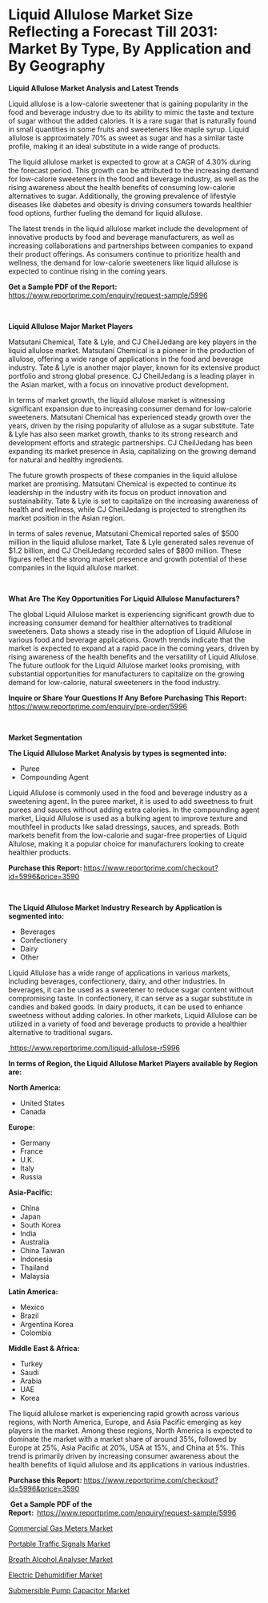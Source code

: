 <p><h1>Liquid Allulose Market Size Reflecting a Forecast Till 2031: Market By Type, By Application and By Geography</h1></p><p><strong>Liquid Allulose Market Analysis and Latest Trends</strong></p>
<p><p>Liquid allulose is a low-calorie sweetener that is gaining popularity in the food and beverage industry due to its ability to mimic the taste and texture of sugar without the added calories. It is a rare sugar that is naturally found in small quantities in some fruits and sweeteners like maple syrup. Liquid allulose is approximately 70% as sweet as sugar and has a similar taste profile, making it an ideal substitute in a wide range of products.</p><p>The liquid allulose market is expected to grow at a CAGR of 4.30% during the forecast period. This growth can be attributed to the increasing demand for low-calorie sweeteners in the food and beverage industry, as well as the rising awareness about the health benefits of consuming low-calorie alternatives to sugar. Additionally, the growing prevalence of lifestyle diseases like diabetes and obesity is driving consumers towards healthier food options, further fueling the demand for liquid allulose.</p><p>The latest trends in the liquid allulose market include the development of innovative products by food and beverage manufacturers, as well as increasing collaborations and partnerships between companies to expand their product offerings. As consumers continue to prioritize health and wellness, the demand for low-calorie sweeteners like liquid allulose is expected to continue rising in the coming years.</p></p>
<p><strong>Get a Sample PDF of the Report:&nbsp;</strong> <a href="https://www.reportprime.com/enquiry/request-sample/5996">https://www.reportprime.com/enquiry/request-sample/5996</a></p>
<p>&nbsp;</p>
<p><strong>Liquid Allulose Major Market Players</strong></p>
<p><p>Matsutani Chemical, Tate & Lyle, and CJ CheilJedang are key players in the liquid allulose market. Matsutani Chemical is a pioneer in the production of allulose, offering a wide range of applications in the food and beverage industry. Tate & Lyle is another major player, known for its extensive product portfolio and strong global presence. CJ CheilJedang is a leading player in the Asian market, with a focus on innovative product development.</p><p>In terms of market growth, the liquid allulose market is witnessing significant expansion due to increasing consumer demand for low-calorie sweeteners. Matsutani Chemical has experienced steady growth over the years, driven by the rising popularity of allulose as a sugar substitute. Tate & Lyle has also seen market growth, thanks to its strong research and development efforts and strategic partnerships. CJ CheilJedang has been expanding its market presence in Asia, capitalizing on the growing demand for natural and healthy ingredients.</p><p>The future growth prospects of these companies in the liquid allulose market are promising. Matsutani Chemical is expected to continue its leadership in the industry with its focus on product innovation and sustainability. Tate & Lyle is set to capitalize on the increasing awareness of health and wellness, while CJ CheilJedang is projected to strengthen its market position in the Asian region.</p><p>In terms of sales revenue, Matsutani Chemical reported sales of $500 million in the liquid allulose market, Tate & Lyle generated sales revenue of $1.2 billion, and CJ CheilJedang recorded sales of $800 million. These figures reflect the strong market presence and growth potential of these companies in the liquid allulose market.</p></p>
<p>&nbsp;</p>
<p><strong>What Are The Key Opportunities For Liquid Allulose Manufacturers?</strong></p>
<p><p>The global Liquid Allulose market is experiencing significant growth due to increasing consumer demand for healthier alternatives to traditional sweeteners. Data shows a steady rise in the adoption of Liquid Allulose in various food and beverage applications. Growth trends indicate that the market is expected to expand at a rapid pace in the coming years, driven by rising awareness of the health benefits and the versatility of Liquid Allulose. The future outlook for the Liquid Allulose market looks promising, with substantial opportunities for manufacturers to capitalize on the growing demand for low-calorie, natural sweeteners in the food industry.</p></p>
<p><strong>Inquire or Share Your Questions If Any Before Purchasing This Report:</strong> <a href="https://www.reportprime.com/enquiry/pre-order/5996">https://www.reportprime.com/enquiry/pre-order/5996</a></p>
<p>&nbsp;</p>
<p><strong>Market Segmentation</strong></p>
<p><strong>The Liquid Allulose Market Analysis by types is segmented into:</strong></p>
<p><ul><li>Puree</li><li>Compounding Agent</li></ul></p>
<p><p>Liquid Allulose is commonly used in the food and beverage industry as a sweetening agent. In the puree market, it is used to add sweetness to fruit purees and sauces without adding extra calories. In the compounding agent market, Liquid Allulose is used as a bulking agent to improve texture and mouthfeel in products like salad dressings, sauces, and spreads. Both markets benefit from the low-calorie and sugar-free properties of Liquid Allulose, making it a popular choice for manufacturers looking to create healthier products.</p></p>
<p><strong>Purchase this Report:&nbsp;</strong><a href="https://www.reportprime.com/checkout?id=5996&price=3590">https://www.reportprime.com/checkout?id=5996&price=3590</a></p>
<p>&nbsp;</p>
<p><strong>The Liquid Allulose Market Industry Research by Application is segmented into:</strong></p>
<p><ul><li>Beverages</li><li>Confectionery</li><li>Dairy</li><li>Other</li></ul></p>
<p><p>Liquid Allulose has a wide range of applications in various markets, including beverages, confectionery, dairy, and other industries. In beverages, it can be used as a sweetener to reduce sugar content without compromising taste. In confectionery, it can serve as a sugar substitute in candies and baked goods. In dairy products, it can be used to enhance sweetness without adding calories. In other markets, Liquid Allulose can be utilized in a variety of food and beverage products to provide a healthier alternative to traditional sugars.</p></p>
<p><a href="https://www.reportprime.com/liquid-allulose-r5996">&nbsp;https://www.reportprime.com/liquid-allulose-r5996</a></p>
<p><strong>In terms of Region, the Liquid Allulose Market Players available by Region are:</strong></p>
<p>
    <p> <strong> North America: </strong>
        <ul>
            <li>United States</li>
            <li>Canada</li>
        </ul>
        </p> 
    <p> <strong> Europe: </strong>
        <ul>
            <li>Germany</li>
            <li>France</li>
            <li>U.K.</li>
            <li>Italy</li>
            <li>Russia</li>
        </ul>
        </p> 
    <p> <strong> Asia-Pacific: </strong>
        <ul>
            <li>China</li>
            <li>Japan</li>
            <li>South Korea</li>
            <li>India</li>
            <li>Australia</li>
            <li>China Taiwan</li>
            <li>Indonesia</li>
            <li>Thailand</li>
            <li>Malaysia</li>
        </ul>
        </p> 
    <p> <strong> Latin America: </strong>
        <ul>
            <li>Mexico</li>
            <li>Brazil</li>
            <li>Argentina Korea</li>
            <li>Colombia</li>
        </ul>
        </p> 
    <p> <strong> Middle East & Africa: </strong>
        <ul>
            <li>Turkey</li>
            <li>Saudi</li>
            <li>Arabia</li>
            <li>UAE</li>
            <li>Korea</li>
        </ul>
    </p>
    </p>
<p><p>The liquid allulose market is experiencing rapid growth across various regions, with North America, Europe, and Asia Pacific emerging as key players in the market. Among these regions, North America is expected to dominate the market with a market share of around 35%, followed by Europe at 25%, Asia Pacific at 20%, USA at 15%, and China at 5%. This trend is primarily driven by increasing consumer awareness about the health benefits of liquid allulose and its applications in various industries.</p></p>
<p><strong>Purchase this Report: </strong><a href="https://www.reportprime.com/checkout?id=5996&price=3590">https://www.reportprime.com/checkout?id=5996&price=3590</a></p>
<p>&nbsp;<strong>Get a Sample PDF of the Report:&nbsp;&nbsp;</strong><a href="https://www.reportprime.com/enquiry/request-sample/5996">https://www.reportprime.com/enquiry/request-sample/5996</a></p>
<p><strong></strong></p>
<p><p><a href="https://www.linkedin.com/pulse/global-commercial-gas-meters-market-sector-types-applications-jpv9f?trackingId=QNi%2FfPTmJChMkK65MWC1LA%3D%3D">Commercial Gas Meters Market</a></p><p><a href="https://www.linkedin.com/pulse/portable-traffic-signals-market-trends-detailed-study-wx5bc">Portable Traffic Signals Market</a></p><p><a href="https://www.linkedin.com/pulse/breath-alcohol-analyser-market-trends-focusing-insight-forecast-bj2sf?trackingId=AWEtJ7oOda5uk%2FgmwYfi7Q%3D%3D">Breath Alcohol Analyser Market</a></p><p><a href="https://www.linkedin.com/pulse/electric-dehumidifier-market-report-product-type-portablefixed-o96ff?trackingId=v0e%2BJYTRSRUGwcLMr%2BI5rQ%3D%3D">Electric Dehumidifier Market</a></p><p><a href="https://www.linkedin.com/pulse/submersible-pump-capacitor-market-global-regional-analysis-ukg6c?trackingId=GIzUH9zyQ5a0XUctPYmtKw%3D%3D">Submersible Pump Capacitor Market</a></p></p>